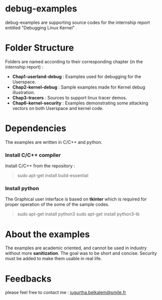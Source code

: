 # debug-examples

debug-examples are supporting source codes for the internship report entitled "Debugging Linux Kernel" .

# Folder Structure
Folders are named according to their corresponding chapter (in the internship report) :
- **Chap1-userland-debug** : Examples used for debugging for the Userspace. 
- **Chap2-kernel-debug** : Sample examples made for Kernel debug illustration.
- **Chap3-tracers** :  Sources to support linux tracer demos.
- **Chap6-kernel-security** : Examples demonstrating some attacking vectors on both Userspace and kernel code.

# Dependencies
The examples are written in C/C++  and python.

### Install C/C++ compiler
Install C/C++ from the repository :
> sudo apt-get install  build-essential

### Install python
The Graphical user interface is based on **tkinter** which is required for proper operation of the some of the sample codes.

> sudo apt-get install python3
> sudo apt-get install python3-tk

# About the examples
The examples are academic oriented, and cannot be used in industry without more **sanitization**. The goal was to be short and concise. Security must be added to make them usable in real life.

# Feedbacks
please feel free to contact me : <jugurtha.belkalem@smile.fr>
